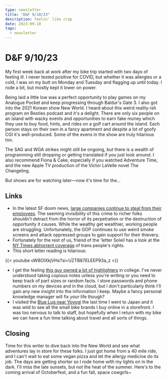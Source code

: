 ```yaml
---
type: newsletter
title: "D&F 9/10/23"
description: feelin' like crap
date: 2023-09-10
tags:
  - newsletter
---
```


# D&F 9/10/23

My first week back at work after my bike trip started with two days of feeling ill. I never tested positive for COVID, but whether it was allergies or a cold, I was on my butt on Monday and Tuesday and flagging up until today. I rode a bit, but mostly kept it lower on power. 

Being laid a little low was a perfect opportunity to play games on my Analogue Pocket and keep progressing through Baldur's Gate 3. I also got into the 2021 Korean show New World. I heard about this weird reality-ish program on Besties podcast and it's a delight. There are only six people on an island with wacky events and opportunities to earn fake money which they use to buy food, hints, and rides on a golf cart around the island. Each person stays on their own in a fancy apartment and despite a lot of goofy CGI it's well-produced. Some of the evens in the show are truly hilarious too.

The SAG and WGA strikes might still be ongoing, but there is a wealth of programming still dropping or getting translated if you just look around. I also recommend Fiona & Cake, especially if you watched Adventure Time, and the new Apple TV production of the Victor LaVelle novel The Changeling.

But shows are for watching later—now it's time for the...

## Links

- In the latest SF doom news, [large companies continue to steal from their employees](https://newrepublic.com/post/175343/wage-theft-versus-shoplifting-crime). The seeming invisibility of this crime to richer folks shouldn't detract from the horror of its perpetration or the destruction of opportunity it causes. While the wealthy get wealthier, working people are struggling. Unfortunately, the GOP continues to use weird smoke screens and attack oppressed groups to gain support for their thievery. 
- Fortunately for the rest of us, friend of the 'letter Soleil has a look at the [NY Times abhorrent coverage](https://www.sfchronicle.com/opinion/article/new-york-times-trans-18214925.php?utm_source=marketing&utm_medium=copy-url-link&utm_campaign=article-share&hash=aHR0cHM6Ly93d3cuc2ZjaHJvbmljbGUuY29tL29waW5pb24vYXJ0aWNsZS9uZXcteW9yay10aW1lcy10cmFucy0xODIxNDkyNS5waHA=&time=MTY5MzQ4OTk2MTQ1MQ==&rid=NGRmYTZmZTktZTY1OC00ZWMzLTg3M2UtNTllM2U0ZTVhYWYx&sharecount=Mg==) of trans people's rights.
- This short letter reading is hilarious:

{{< youtube oW8OlXkjVHs?si=UZTB87ELEEP93a_z >}}

- I get the feeling [this guy owned a lot of highlighters](https://www.theverge.com/2023/8/25/23845590/note-taking-apps-ai-chat-distractions-notion-roam-mem-obsidian) in college. I've never understood taking copious notes unless you're writing or you need to keep track of part sizes or random facts. I store passwords and phone numbers on my devices and in the cloud, but I don't particularly think I'll gain any new insight into the information I keep. Maybe a fancy personal knowledge manager will fix _your_ life though?
- I visited the [Blue Lug near Yoyogi](https://theradavist.com/blue-lug-bike-shops/) the last time I went to Japan and it was wild to see all the small bike brands I buy online in a storefront. I was too nervous to talk to staff, but hopefully when I return with my bike we can have a fun time talking about travel and all sorts of things.


## Closing

Time for this writer to dive back into the New World and see what adventures lay in store for these folks. I just got home from a 40 mile ride, and I can't wait to eat some vegan pizza and let the allergy medicine do its job. The days are getting shorter so I rode home with my lights on in the dark. I'll miss the late sunsets, but not the heat of the summer. Here's to the coming arrival of Octoberfest, and a fun fall, space cowgirls~